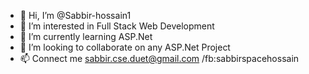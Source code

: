 - 👋 Hi, I’m @Sabbir-hossain1
- 👀 I’m interested in Full Stack Web Development
- 🌱 I’m currently learning ASP.Net
- 💞️ I’m looking to collaborate on any ASP.Net Project
- 📫 Connect me sabbir.cse.duet@gmail.com /fb:sabbirspacehossain

<!---
Sabbir-hossain1/Sabbir-hossain1 is a ✨ special ✨ repository because its `README.md` (this file) appears on your GitHub profile.
You can click the Preview link to take a look at your changes.
--->

